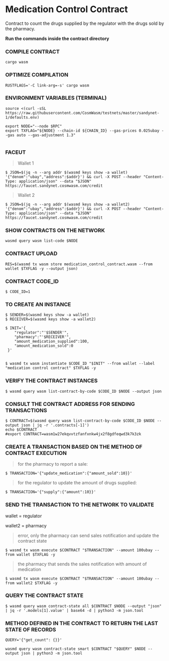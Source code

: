# Medication Control Contract
Contract to count the drugs supplied by the regulator with the drugs sold by the pharmacy.

**Run the commands inside the contract directory**
### COMPILE CONTRACT
```console
cargo wasm
```
### OPTIMIZE COMPILATION
```console
RUSTFLAGS='-C link-arg=-s' cargo wasm
```

### ENVIRONMENT VARIABLES (TERMINAL)
```console
source <(curl -sSL https://raw.githubusercontent.com/CosmWasm/testnets/master/sandynet-1/defaults.env)

export NODE="--node $RPC"
export TXFLAG="${NODE} --chain-id ${CHAIN_ID} --gas-prices 0.025ubay --gas auto --gas-adjustment 1.3"


```


### FACEUT
> Wallet 1
```console
$ JSON=$(jq -n --arg addr $(wasmd keys show -a wallet) '{"denom":"ubay","address":$addr}') && curl -X POST --header "Content-Type: application/json" --data "$JSON" https://faucet.sandynet.cosmwasm.com/credit
```
> Wallet 2
```console
$ JSON=$(jq -n --arg addr $(wasmd keys show -a wallet2) '{"denom":"ubay","address":$addr}') && curl -X POST --header "Content-Type: application/json" --data "$JSON" https://faucet.sandynet.cosmwasm.com/credit

```



### SHOW CONTRACTS ON THE NETWORK
```console
wasmd query wasm list-code $NODE
```

### CONTRACT UPLOAD
```console
RES=$(wasmd tx wasm store medication_control_contract.wasm --from wallet $TXFLAG -y --output json)
```

### CONTRACT CODE_ID
```console
$ CODE_ID=1
```

### TO CREATE AN INSTANCE
```console
$ SENDER=$(wasmd keys show -a wallet)
$ RECEIVER=$(wasmd keys show -a wallet2)

$ INIT='{
    "regulator":"'$SENDER'",
    "pharmacy":"'$RECEIVER'",
    "amount_medication_supplied":100,
    "amount_medication_sold":0
 }'


$ wasmd tx wasm instantiate $CODE_ID "$INIT" --from wallet --label "medication control contract" $TXFLAG -y
```

### VERIFY THE CONTRACT INSTANCES
```console
$ wasmd query wasm list-contract-by-code $CODE_ID $NODE --output json
```

### CONSULT THE CONTRACT ADDRESS FOR SENDING TRANSACTIONS
```console
$ CONTRACT=$(wasmd query wasm list-contract-by-code $CODE_ID $NODE --output json | jq -r '.contracts[-1]')
echo $CONTRACT
#export CONTRACT=wasm1w27ekqvvtzfanfxnkw4jx2f8gdfeqwd3k7k3zk
```


### CREATE A TRANSACTION BASED ON THE METHOD OF CONTRACT EXECUTION
> for the pharmacy to report a sale:
```console
$ TRANSACTION='{"update_medication":{"amount_sold":10}}'
```
> for the regulator to update the amount of drugs supplied:
```console
$ TRANSACTION='{"supply":{"amount":10}}'
```

### SEND THE TRANSACTION TO THE NETWORK TO VALIDATE
wallet = regulator

wallet2 = pharmacy

> error, only the pharmacy can send sales notification and update the contract state
```console
$ wasmd tx wasm execute $CONTRACT "$TRANSACTION" --amount 100ubay --from wallet $TXFLAG -y
```
> the pharmacy that sends the sales notification with amount of medication
```console
$ wasmd tx wasm execute $CONTRACT "$TRANSACTION" --amount 100ubay --from wallet2 $TXFLAG -y
```

### QUERY THE CONTRACT STATE
```console
$ wasmd query wasm contract-state all $CONTRACT $NODE --output "json" | jq -r '.models[1].value' | base64 -d | python3 -m json.tool
```


### METHOD DEFINED IN THE CONTRACT TO RETURN THE LAST STATE OF RECORDS
```console
QUERY='{"get_count": {}}'

wasmd query wasm contract-state smart $CONTRACT "$QUERY" $NODE --output json | python3 -m json.tool
```
